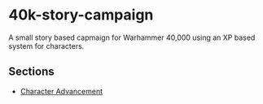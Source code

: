 # 40k-story-campaign
A small story based capmaign for Warhammer 40,000 using an XP based system for characters.

## Sections
* [Character Advancement](./advancement.md)